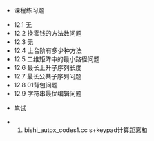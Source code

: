 * 课程练习题
- 12.1 无
- 12.2 换零钱的方法数问题
- 12.3 无
- 12.4 上台阶有多少种方法
- 12.5 二维矩阵中的最小路径问题
- 12.6 最长上升子序列长度
- 12.7 最长公共子序列问题
- 12.8 01背包问题
- 12.9 字符串最优编辑问题  

* 笔试
- 1. bishi_autox_codes1.cc s+keypad计算距离和
